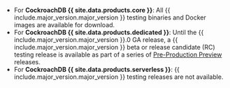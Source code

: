 - For **CockroachDB {{ site.data.products.core }}**: All {{ include.major_version.major_version }} testing binaries and Docker images are available for download.
- For **CockroachDB {{ site.data.products.dedicated }}**: Until the {{ include.major_version.major_version }}.0 GA release, a {{ include.major_version.major_version }} beta or release candidate (RC) testing release is available as part of a series of [Pre-Production Preview](http://cockroachlabs.com/docs/cockroachcloud/upgrade-policy#pre-production-preview) releases.
- For **CockroachDB {{ site.data.products.serverless }}**: {{ include.major_version.major_version }} testing releases are not available.
